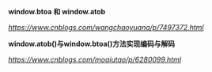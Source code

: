 **window.btoa 和 window.atob**

*https://www.cnblogs.com/wangchaoyuana/p/7497372.html*



**window.atob()与window.btoa()方法实现编码与解码**

*https://www.cnblogs.com/moqiutao/p/6280099.html*



<!--ECMAScript v3 已从标准中删除了 unescape() 函数，并反对使用它，因此应该用 decodeURI() 和 decodeURIComponent() 取而代之。-->

